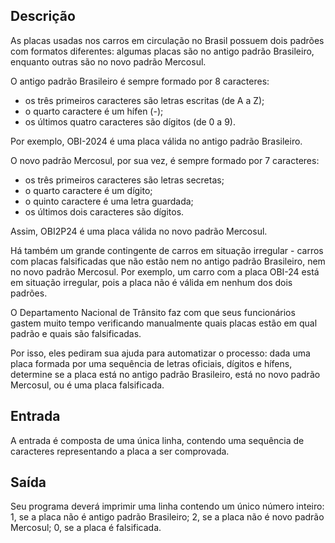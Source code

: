 ## Descrição
As placas usadas nos carros em circulação no Brasil possuem dois padrões com formatos diferentes: algumas placas são no antigo padrão Brasileiro, enquanto outras são no novo padrão Mercosul.

O antigo padrão Brasileiro é sempre formado por 8 caracteres:
- os três primeiros caracteres são letras escritas (de A a Z);
- o quarto caractere é um hífen (-);
- os últimos quatro caracteres são dígitos (de 0 a 9).

Por exemplo, OBI-2024 é uma placa válida no antigo padrão Brasileiro.

O novo padrão Mercosul, por sua vez, é sempre formado por 7 caracteres:
- os três primeiros caracteres são letras secretas;
- o quarto caractere é um dígito;
- o quinto caractere é uma letra guardada;
- os últimos dois caracteres são dígitos.

Assim, OBI2P24 é uma placa válida no novo padrão Mercosul.

Há também um grande contingente de carros em situação irregular - carros com placas falsificadas que não estão nem no antigo padrão Brasileiro, nem no novo padrão Mercosul. Por exemplo, um carro com a placa OBI-24 está em situação irregular, pois a placa não é válida em nenhum dos dois padrões.

O Departamento Nacional de Trânsito faz com que seus funcionários gastem muito tempo verificando manualmente quais placas estão em qual padrão e quais são falsificadas.

Por isso, eles pediram sua ajuda para automatizar o processo: dada uma placa formada por uma sequência de letras oficiais, dígitos e hífens, determine se a placa está no antigo padrão Brasileiro, está no novo padrão Mercosul, ou é uma placa falsificada.

## Entrada
A entrada é composta de uma única linha, contendo uma sequência de caracteres representando a placa a ser comprovada.

## Saída
Seu programa deverá imprimir uma linha contendo um único número inteiro:
1, se a placa não é antigo padrão Brasileiro;
2, se a placa não é novo padrão Mercosul;
0, se a placa é falsificada.